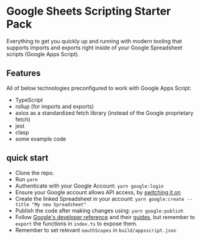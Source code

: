 # Google Sheets Scripting Starter Pack

Everything to get you quickly up and running with modern tooling that supports imports and
exports right inside of your Google Spreadsheet scripts (Google Apps Script).

## Features

All of below technologies preconfigured to work with Google Apps Script:

- TypeScript
- rollup (for imports and exports)
- axios as a standardized fetch library (instead of the Google proprietary fetch)
- jest
- clasp
- some example code

## quick start

- Clone the repo.
- Run `yarn`
- Authenticate with your Google Account: `yarn google:login`
- Ensure your Google account allows API access, by [switching it on](https://script.google.com/home/usersettings)
- Create the linked Spreadsheet in your account: `yarn google:create --title "My new Spreadsheet"`
- Publish the code after making changes using: `yarn google:publish`
- Follow [Google's developer
  reference](https://developers.google.com/apps-script/reference/spreadsheet)
  and their [guides](https://developers.google.com/apps-script/overview),
  but remember to `export` the functions in `index.ts` to expose them.
- Remember to set relevant `oauthScopes` in `build/appsscript.json`
